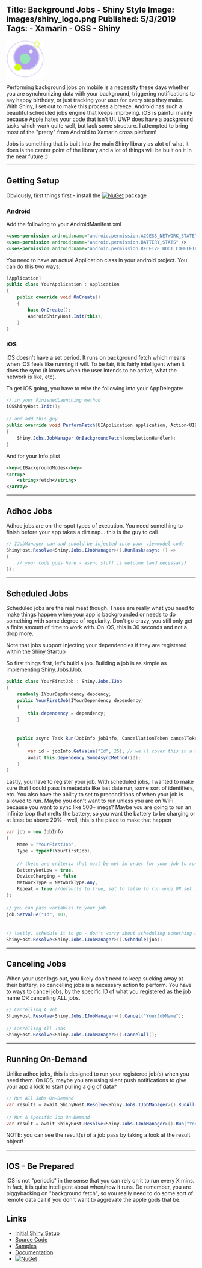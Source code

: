 Title: Background Jobs - Shiny Style
Image: images/shiny_logo.png
Published: 5/3/2019
Tags:
    - Xamarin
    - OSS
    - Shiny
---

<img src="images/shiny_logo.png" width="100" /> 

Performing background jobs on mobile is a necessity these days whether you are synchronizing data with your background, triggering notifications to say happy birthday, or just tracking your user for every step they make.  With Shiny, I set out to make this process a breeze.  Android has such a beautiful scheduled jobs engine that keeps improving.  iOS is painful mainly because Apple hates your code that isn't UI.  UWP does have a background tasks which work quite well, but lack some structure.  I attempted to bring most of the "pretty" from Android to Xamarin cross platform! 

Jobs is something that is built into the main Shiny library as alot of what it does is the center point of the library and a lot of things will be built on it in the near future :)

---
## Getting Setup

Obviously, first things first - install the [![NuGet](https://img.shields.io/nuget/v/Shiny.Core.svg?maxAge=2592000)](https://www.nuget.org/packages/Shiny.Core/) package 

### Android
Add the following to your AndroidManifest.xml

```xml
<uses-permission android:name="android.permission.ACCESS_NETWORK_STATE" />
<uses-permission android:name="android.permission.BATTERY_STATS" />	
<uses-permission android:name="android.permission.RECEIVE_BOOT_COMPLETED" />
```

You need to have an actual Application class in your android project.  You can do this two ways:
```csharp
[Application]
public class YourApplication : Application
{
    public override void OnCreate()
    {
        base.OnCreate();
        AndroidShinyHost.Init(this);
    }
}

```

### iOS
iOS doesn't have a set period.  It runs on background fetch which means when iOS feels like running it will.  To be fair, it is fairly intelligent when it does the sync (it knows when the user intends to be active, what the network is like, etc).  

To get iOS going, you have to wire the following into your AppDelegate:

```csharp
// in your FinishedLaunching method
iOSShinyHost.Init();

// and add this guy
public override void PerformFetch(UIApplication application, Action<UIBackgroundFetchResult> completionHandler)
{
    Shiny.Jobs.JobManager.OnBackgroundFetch(completionHandler);
}
```

And for your Info.plist
```xml
<key>UIBackgroundModes</key>
<array>
	<string>fetch</string>
</array>
```

---
## Adhoc Jobs
Adhoc jobs are on-the-spot types of execution.  You need something to finish before your app takes a dirt nap... this is the guy to call

```csharp
// IJobManager can and should be injected into your viewmodel code
ShinyHost.Resolve<Shiny.Jobs.IJobManager>().RunTask(async () => 
{
    // your code goes here - async stuff is welcome (and necessary)
});
```


---
## Scheduled Jobs
Scheduled jobs are the real meat though.  These are really what you need to make things happen when your app is backgrounded or needs to do something with some degree of regularity.  Don't go crazy, you still only get a finite amount of time to work with.  On iOS, this is 30 seconds and not a drop more.

Note that jobs support injecting your dependencies if they are registered within the Shiny Startup

So first things first, let's build a job.  Building a job is as simple as implementing Shiny.Jobs.IJob.
```csharp
public class YourFirstJob : Shiny.Jobs.IJob
{
    readonly IYourDepdendency depdency;
    public YourFirstJob(IYourDependency dependency)
    {
        this.dependency = dependency;
    }


    public async Task Run(JobInfo jobInfo, CancellationToken cancelToken)
    {
        var id = jobInfo.GetValue("Id", 25); // we'll cover this in a minute
        await this.dependency.SomeAsyncMethod(id);
    }
}

```


Lastly, you have to register your job.  With scheduled jobs, I wanted to make sure that I could pass in metadata like last date run, some sort of identifiers, etc.  You also have the ability to set to preconditions of when your job is allowed to run.  Maybe you don't want to run unless you are on WiFi because you want to sync like 500+ megs?  Maybe you are going to run an infinite loop that melts the battery, so you want the battery to be charging or at least be above 20% - well, this is the place to make that happen

```csharp
var job = new JobInfo
{
    Name = "YourFirstJob",
    Type = typeof(YourFirstJob),

    // these are criteria that must be met in order for your job to run
    BatteryNotLow = true,
    DeviceCharging = false
    NetworkType = NetworkType.Any,
    Repeat = true //defaults to true, set to false to run once OR set it inside a job to cancel further execution
};

// you can pass variables to your job
job.SetValue("Id", 10);


// lastly, schedule it to go - don't worry about scheduling something more than once, we just update if your job name matches an existing one
ShinyHost.Resolve<Shiny.Jobs.IJobManager>().Schedule(job);
```

---
## Canceling Jobs
When your user logs out, you likely don't need to keep sucking away at their battery, so cancelling jobs is a necessary action to perform.  You have to ways to cancel jobs, by the specific ID of what you registered as the job name OR cancelling ALL jobs.  

```csharp
// Cancelling A Job
ShinyHost.Resolve<Shiny.Jobs.IJobManager>().Cancel("YourJobName");

// Cancelling All Jobs
ShinyHost.Resolve<Shiny.Jobs.IJobManager>().CancelAll();
```

---
## Running On-Demand
Unlike adhoc jobs, this is designed to run your registered job(s) when you need them.  On iOS, maybe you are using silent push notifications to give your app a kick to start pulling a gig of data?

```csharp
// Run All Jobs On-Demand
var results = await ShinyHost.Resolve<Shiny.Jobs.IJobManager>().RunAll();

// Run A Specific Job On-Demand
var result = await ShinyHost.Resolve<Shiny.Jobs.IJobManager>().Run("YourJobName");
```
NOTE: you can see the result(s) of a job pass by taking a look at the result object!

---

## IOS - Be Prepared
iOS is not "periodic" in the sense that you can rely on it to run every X mins.  In fact, it is quite intelligent about when/how it runs.  Do remember, you are piggybacking on "background fetch", so you really need to do some sort of remote data call if you don't want to aggrevate the apple gods that be.

## Links
* [Initial Shiny Setup](introducingshiny)
* [Source Code](https://github.com/shinyorg/shiny)
* [Samples](https://github.com/shinyorg/shinysamples)
* [Documentation](https://shinylib.net)
* [![NuGet](https://img.shields.io/nuget/v/Shiny.Core.svg?maxAge=2592000)](https://www.nuget.org/packages/Shiny.Core/)